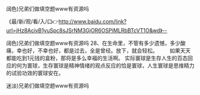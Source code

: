 阔色)兄弟们做填空题www有资源吗

《最/新/观/看/入/口👉http://www.baidu.com/link?url=jHz8AcivB1yuSpc8sJSrNM3GjOR6OSPiMLRbBTcVT1O&wd》--

阔色)兄弟们做填空题www有资源吗	28、在生命里，不管有多少遗憾，多少酸痛，幸也好，不幸也好，都是过去，全是曾经。放下，就会轻松。
　　如果天天都能吃到1元钱的盒粉，那将是多么幸福的生活啊。
实际寰球是生存人生的百态回应的何为寰球，生存寰球是精神情绪的观点反应的恰是寰球，人生寰球是思维精力的试验功效的寰球安在。





迷淡)兄弟们做填空题www有资源吗
